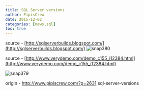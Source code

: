 ```yaml
---
title: SQL Server versions
author: PipisCrew
date: 2015-12-02
categories: [news,sql]
toc: true
---
```


source - [http://sqlserverbuilds.blogspot.com/](http://sqlserverbuilds.blogspot.com/)
![snap380](https://www.pipiscrew.com/wp-content/uploads/2015/12/snap380.png)

source - [http://www.verydemo.com/demo_c155_i12384.html](http://www.verydemo.com/demo_c155_i12384.html)

![snap379](https://www.pipiscrew.com/wp-content/uploads/2015/12/snap379.png)

origin - http://www.pipiscrew.com/?p=2631 sql-server-versions